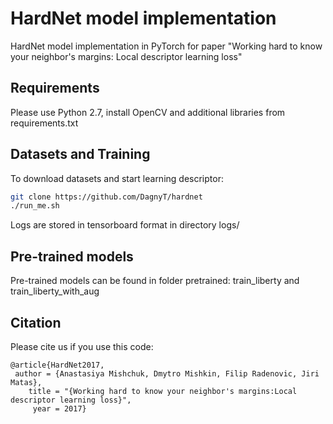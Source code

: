 # HardNet model implementation

HardNet model implementation in PyTorch for paper "Working hard to know your neighbor's margins: Local descriptor learning loss"

## Requirements

Please use Python 2.7, install OpenCV and additional libraries from requirements.txt

## Datasets and Training

To download datasets and start learning descriptor:

```bash
git clone https://github.com/DagnyT/hardnet
./run_me.sh
```

Logs are stored in tensorboard format in directory logs/

## Pre-trained models

Pre-trained models can be found in folder pretrained:  train_liberty and train_liberty_with_aug


## Citation

Please cite us if you use this code:

```
@article{HardNet2017,
 author = {Anastasiya Mishchuk, Dmytro Mishkin, Filip Radenovic, Jiri Matas},
    title = "{Working hard to know your neighbor's margins:Local descriptor learning loss}",
     year = 2017}
```
